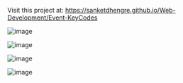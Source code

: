 Visit this project at: https://sanketdhengre.github.io/Web-Development/Event-KeyCodes

![image](https://user-images.githubusercontent.com/83276393/231568432-3d15c146-bdb9-4796-8311-a48e877a0120.png)


![image](https://user-images.githubusercontent.com/83276393/231568359-43b55358-9df1-48c3-b1dd-7eab4e3de8b3.png)


![image](https://user-images.githubusercontent.com/83276393/231568558-333cf647-fc26-43ee-be2b-f1e0a86b874e.png)


![image](https://user-images.githubusercontent.com/83276393/231568605-f2de244e-968f-4d67-8c43-40f31b11804f.png)


